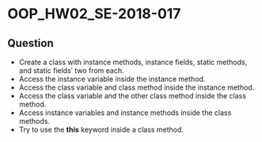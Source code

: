 # OOP_HW02_SE-2018-017

## Question

- Create a class with instance methods, instance fields, static methods, and static fieldsʹ two from each.
- Access the instance variable inside the instance method.
- Access the class variable and class method inside the instance method.
- Access the class variable and the other class method inside the class method.
- Access instance variables and instance methods inside the class methods.
- Try to use the <b>this</b> keyword inside a class method.